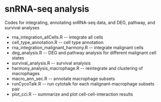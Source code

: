 # snRNA-seq analysis
Codes for integrating, annotating snRNA-seq data, and DEG, pathway, and survival analyses

- rna_integration_allCells.R  -- integrate all cells 
- cell_type_annotation.R -- cell type annotation
- rna_integration_malignant_harmony.R -- integrate malignant cells 
- deg_analysis.R -- DEG and pathway analysis for different malignant cell states
- survival_analysis.R -- survival analyisis
- harmony_analysis_macrophage.R -- reintegrate and clustering of macrophages
- macro_ann_sec.R -- annotate macrophage subsets
- runCycoTalk.R -- run cytotalk for each malignant-macrophage subsets pair
- plot_cci.R -- summarize and plot cell-cell-interaction results
